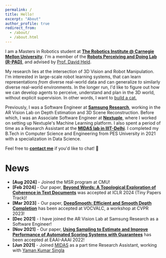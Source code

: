 ```yaml
---
permalink: /
title: Hello!
excerpt: "About"
author_profile: true
redirect_from: 
  - /about/
  - /about.html
---
```


<script src="quotes.js"></script>


I am a Masters in Robotics student at [**The Robotics Institute @ Carnegie Mellon University**](https://www.ri.cmu.edu). I'm a member of the [**Robots Perceiving and Doing Lab (R-PAD)**](https://r-pad.github.io/), and advised by [Prof. David Held](https://davheld.github.io).

My research lies at the intersection of 3D Vision and Robot Manipulation. I'm interested in large-scale robot learning systems, that can learn representations _from_ diverse real-world data and can generalize _to_ similarly diverse real-world environments. In the longer run, I'd like to figure out how we can develop agents to perceive, understand and plan in the 3D world, without explicit supervision. In other words, I want to [build a cat.](https://twitter.com/ylecun/status/1622300311573651458?lang=en)

Previously, I was a Software Engineer at [**Samsung Research**](https://www.research.samsung.com/), working in the AR Vision Lab on Depth Estimation and 3D Scene Reconstruction. Before which, I was an Associate Software Engineer at [**Nextuple**](https://www.nextuple.com/), where I worked on setting up Nextuple's Machine Learning platform. I also spent a period of time as a Research Assistant at the [**MIDAS lab in IIIT-Delhi**](http://midas.iiitd.ac.in/). I completed my B.Tech in Computer Science and Engineering from PES University in 2021 with a specialization in Data Science.

Feel free to [**contact me**](mailto:sskrishn@cs.cmu.edu) if you'd like to chat! :wave: 

News
======

- **[Aug 2024]** - Joined the MSR program at CMU!
- **[Feb 2024]** - Our paper, [**Beyond Words: A Topological Exploration of Coherence in Text Documents**](https://openreview.net/pdf?id=QJxVhljAyS) was accepted at ICLR 2024 (Tiny Papers Track)!
- **[Mar 2023]** - Our paper, [**DeepSmooth: Efficient and Smooth Depth Completion**](https://openaccess.thecvf.com/content/CVPR2023W/VOCVALC/html/Krishna_DeepSmooth_Efficient_and_Smooth_Depth_Completion_CVPRW_2023_paper.html) has been accepted at VOCVALC, a workshop at CVPR 2023!
- **[Dec 2021]** - I have joined the AR Vision Lab at Samsung Research as a Software Engineer!
- **[Nov 2021]** - Our paper, [**Using Sampling to Estimate and Improve Performance of Automated Scoring Systems with Guarantees**](https://arxiv.org/abs/2111.08906) has been accepted at EAAI-AAAI 2022!
- **[Jun 2021]** - Joined [MIDAS](http://midas.iiitd.edu.in/) as a part time Research Assistant, working with [Yaman Kumar Singla](https://sites.google.com/view/yaman-kumar/home)
